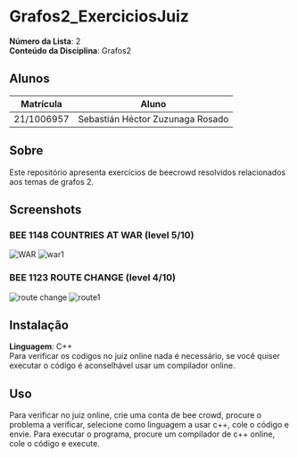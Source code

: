 # Grafos2_ExerciciosJuiz

**Número da Lista**: 2<br>
**Conteúdo da Disciplina**: Grafos2<br>

## Alunos
|Matrícula | Aluno |
| -- | -- |
| 21/1006957  | Sebastián Héctor Zuzunaga Rosado |

## Sobre 
Este repositório apresenta exercícios de beecrowd resolvidos relacionados aos temas de grafos 2.

## Screenshots

### BEE 1148 COUNTRIES AT WAR (level 5/10)
![WAR](https://github.com/sebazac332/Grafos2_ExerciciosJuiz/assets/98188828/fefba7c3-3354-4c13-b2c1-bc467a0d1840)
![war1](https://github.com/projeto-de-algoritmos/Grafos2_Exercicios_Juiz/assets/98188828/d21e66bb-da83-4291-8e02-052bda3fd62b)



### BEE 1123 ROUTE CHANGE (level 4/10)
![route change](https://github.com/sebazac332/Grafos2_ExerciciosJuiz/assets/98188828/35200251-8b77-4a14-9b22-35f9010efab1)
![route1](https://github.com/projeto-de-algoritmos/Grafos2_Exercicios_Juiz/assets/98188828/51f351de-27b2-4694-8ff8-c9353edafc9c)



## Instalação 
**Linguagem**: C++<br>
Para verificar os codigos no juiz online nada é necessário, se você quiser executar o código é aconselhável usar um compilador online.
## Uso 
Para verificar no juiz online, crie uma conta de bee crowd, procure o problema a verificar, selecione como linguagem a usar c++, cole o código e envie.
Para executar o programa, procure um compilador de c++ online, cole o código e execute.



